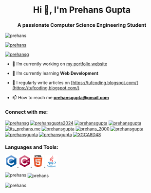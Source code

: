 <h1 align="center">Hi 👋, I'm Prehans Gupta</h1>
<h3 align="center">A passionate Computer Science Engineering Student</h3>

<p align="left"> <img src="https://komarev.com/ghpvc/?username=prehans&label=Profile%20views&color=0e75b6&style=flat" alt="prehans" /> </p>

<p align="left"> <a href="https://github.com/ryo-ma/github-profile-trophy"><img src="https://github-profile-trophy.vercel.app/?username=prehans" alt="prehans" /></a> </p>

<p align="left"> <a href="https://twitter.com/prehansg" target="blank"><img src="https://img.shields.io/twitter/follow/prehansg?logo=twitter&style=for-the-badge" alt="prehansg" /></a> </p>

- 🔭 I’m currently working on [my portfolio website](itsprehans.me)

- 🌱 I’m currently learning **Web Development**

- 📝 I regularly write articles on [https://tufcoding.blogspot.com/](https://tufcoding.blogspot.com/)

- 📫 How to reach me **prehansgupta@gmail.com**

<h3 align="left">Connect with me:</h3>
<p align="left">
<a href="https://twitter.com/prehansg" target="blank"><img align="center" src="https://raw.githubusercontent.com/rahuldkjain/github-profile-readme-generator/master/src/images/icons/Social/twitter.svg" alt="prehansg" height="30" width="40" /></a>
<a href="https://linkedin.com/in/prehansgupta2024" target="blank"><img align="center" src="https://raw.githubusercontent.com/rahuldkjain/github-profile-readme-generator/master/src/images/icons/Social/linked-in-alt.svg" alt="prehansgupta2024" height="30" width="40" /></a>
<a href="https://kaggle.com/prehansgupta" target="blank"><img align="center" src="https://raw.githubusercontent.com/rahuldkjain/github-profile-readme-generator/master/src/images/icons/Social/kaggle.svg" alt="prehansgupta" height="30" width="40" /></a>
<a href="https://fb.com/prehansgupta" target="blank"><img align="center" src="https://raw.githubusercontent.com/rahuldkjain/github-profile-readme-generator/master/src/images/icons/Social/facebook.svg" alt="prehansgupta" height="30" width="40" /></a>
<a href="https://instagram.com/its_prehans.me" target="blank"><img align="center" src="https://raw.githubusercontent.com/rahuldkjain/github-profile-readme-generator/master/src/images/icons/Social/instagram.svg" alt="its_prehans.me" height="30" width="40" /></a>
<a href="https://www.youtube.com/channel/UCkMpdew3Q4R6H5cDbs3TjRg/videos" target="blank"><img align="center" src="https://raw.githubusercontent.com/rahuldkjain/github-profile-readme-generator/master/src/images/icons/Social/youtube.svg" alt="prehansgupta" height="30" width="40" /></a>
<a href="https://www.codechef.com/users/prehans_2000" target="blank"><img align="center" src="https://cdn.jsdelivr.net/npm/simple-icons@3.1.0/icons/codechef.svg" alt="prehans_2000" height="30" width="40" /></a>
<a href="https://www.hackerrank.com/prehansgupta" target="blank"><img align="center" src="https://raw.githubusercontent.com/rahuldkjain/github-profile-readme-generator/master/src/images/icons/Social/hackerrank.svg" alt="prehansgupta" height="30" width="40" /></a>
<a href="https://codeforces.com/profile/prehansgupta" target="blank"><img align="center" src="https://cdn.jsdelivr.net/npm/simple-icons@3.0.1/icons/codeforces.svg" alt="prehansgupta" height="30" width="40" /></a>
<a href="https://auth.geeksforgeeks.org/user/prehansgupta" target="blank"><img align="center" src="https://raw.githubusercontent.com/rahuldkjain/github-profile-readme-generator/master/src/images/icons/Social/geeks-for-geeks.svg" alt="prehansgupta" height="30" width="40" /></a>
<a href="https://discord.gg/XGCA8D48" target="blank"><img align="center" src="https://raw.githubusercontent.com/rahuldkjain/github-profile-readme-generator/master/src/images/icons/Social/discord.svg" alt="XGCA8D48" height="30" width="40" /></a>
</p>

<h3 align="left">Languages and Tools:</h3>
<p align="left"> <a href="https://www.cprogramming.com/" target="_blank"> <img src="https://raw.githubusercontent.com/devicons/devicon/master/icons/c/c-original.svg" alt="c" width="40" height="40"/> </a> <a href="https://www.w3schools.com/cpp/" target="_blank"> <img src="https://raw.githubusercontent.com/devicons/devicon/master/icons/cplusplus/cplusplus-original.svg" alt="cplusplus" width="40" height="40"/> </a> <a href="https://www.w3.org/html/" target="_blank"> <img src="https://raw.githubusercontent.com/devicons/devicon/master/icons/html5/html5-original-wordmark.svg" alt="html5" width="40" height="40"/> </a> <a href="https://www.java.com" target="_blank"> <img src="https://raw.githubusercontent.com/devicons/devicon/master/icons/java/java-original.svg" alt="java" width="40" height="40"/> </a> </p>

<p><img align="left" src="https://github-readme-stats.vercel.app/api/top-langs?username=prehans&show_icons=true&locale=en&layout=compact" alt="prehans" /></p>

<p>&nbsp;<img align="center" src="https://github-readme-stats.vercel.app/api?username=prehans&show_icons=true&locale=en" alt="prehans" /></p>

<p><img align="center" src="https://github-readme-streak-stats.herokuapp.com/?user=prehans&" alt="prehans" /></p>
